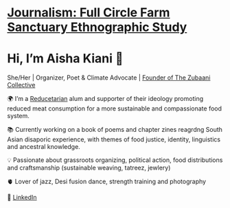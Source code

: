 # [Journalism: Full Circle Farm Sanctuary Ethnographic Study ](https://github.com/Aisha-Ki/New-World-for-All-Beings.git)
# Hi, I’m Aisha Kiani 🪷   
She/Her | Organizer, Poet & Climate Advocate | [Founder of The Zubaani Collective](https://bkiani047.wixsite.com/mysite/copy-of-photography)

🌍 I’m a [Reducetarian](https://www.reducetarian.org/) alum and supporter of their ideology promoting reduced meat consumption for a more sustainable and compassionate food system.

📚 Currently working on a book of poems and chapter zines reagrdng South Asian disaporic experience, with themes of food justice, identity, linguistics and ancestral knowledge.   

💡 Passionate about grassroots organizing, political action, food distributions and craftsmanship (sustainable weaving, tatreez, jewlery)

🫀 Lover of jazz, Desi fusion dance, strength training and photography

🔗 [LinkedIn](https://www.linkedin.com/in/YOURUSERNAME)  
